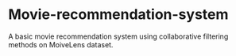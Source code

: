 # Movie-recommendation-system
A basic movie recommendation system using collaborative filtering methods on MoiveLens dataset.
